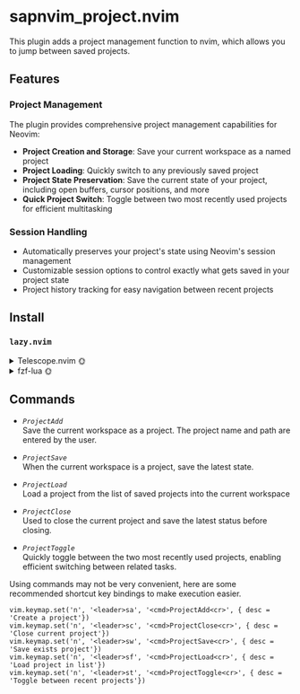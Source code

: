 # sapnvim_project.nvim
This plugin adds a project management function to nvim, which allows you to jump between saved projects.

## Features

### Project Management
The plugin provides comprehensive project management capabilities for Neovim:

- **Project Creation and Storage**: Save your current workspace as a named project
- **Project Loading**: Quickly switch to any previously saved project
- **Project State Preservation**: Save the current state of your project, including open buffers, cursor positions, and more
- **Quick Project Switch**: Toggle between two most recently used projects for efficient multitasking

### Session Handling
- Automatically preserves your project's state using Neovim's session management
- Customizable session options to control exactly what gets saved in your project state
- Project history tracking for easy navigation between recent projects

## Install
### `lazy.nvim`
<details>
    <summary>Telescope.nvim 🌞</summary>

```lua
return {
  'sapnvim/sapnvim_project.nvim',
  dependencies = {
    { 'nvim-telescope/telescope.nvim' },
    { 'nvim-lua/plenary.nvim' },
    { 'nvim-telescope/telescope-fzf-native.nvim',   build = 'make', },
  },
  opts = {
    --- The address where the project is stored
    --- Useing Lazy.nvim, default: '~/.local/share/nvim/lazy/sapnvim_project.nvim/sessions'
    --- no Using Lazy.nvim, details: 'vim.fn.stdpath("config") .. "/sessions"'
    sessions_storage_dir = '~/.local/share/nvim/lazy/sapnvim_project.nvim/sessions',

    --- This is a data file
    --- Records the projects that have been saved in the project storage directory
    sessions_data_filename = 'sessions_data.lua',

    --- This is a setting related to session saving in Vim/Neovim
    --- View details :h sessionoptions
    sessionoptions = { "buffers", "curdir", "tabpages", "winsize", "help", "globals", "skiprtp", "folds" },

    picker = 'telescope'

    --- telescope config
    picker_opts = {
    }
  }
}
```
</details>


<details>
    <summary>fzf-lua 🌞</summary>

```lua
return {
  'sapnvim/sapnvim_project.nvim',
  dependencies = {
    { 'fzf-lua' },
    { 'nvim-tree/nvim-web-devicons' },
    { 'echasnovski/mini.icons' },
  },
  opts = function(_, _)
    local fzf_lua = require('sapnvim_project.picker.fzf_lua')
    return {
      --- The address where the project is stored
      --- Useing Lazy.nvim, default: '~/.local/share/nvim/lazy/sapnvim_project.nvim/sessions'
      --- no Using Lazy.nvim, details: 'vim.fn.stdpath("config") .. "/sessions"'
      sessions_storage_dir = '~/.local/share/nvim/lazy/sapnvim_project.nvim/sessions',

      --- This is a data file
      --- Records the projects that have been saved in the project storage directory
      sessions_data_filename = 'sessions_data.lua',

      --- This is a setting related to session saving in Vim/Neovim
      --- View details :h sessionoptions
      sessionoptions = { "buffers", "curdir", "tabpages", "winsize", "help", "globals", "skiprtp", "folds" },

      -- Useing fzf-lua
      picker = 'fzf-lua',

      --- fzf-lua config
      picker_opts = {
        winopts = { height = 0.33, width = 0.7 },
        prompt = "Select a project> ",
        fzf_opts = {
          ["--ansi"] = "",                                      -- Enable ANSI color codes
          ["--delimiter"] = fzf_lua.delimiter,                  -- Set delimiter for data parsing
          ["--with-nth"] = "2..",                               -- Hide the ID column
          ["--header"] = "name                            path" -- Display header
        },
        -- Set the default action to our module-level function
        actions = {
          ['default'] = fzf_lua.select_and_load_session
        }
      }
    }
  end
}
```
</details>

## Commands
- *`ProjectAdd`*  
Save the current workspace as a project. The project name and path are entered by the user.

- *`ProjectSave`*  
When the current workspace is a project, save the latest state.  

- *`ProjectLoad`*  
Load a project from the list of saved projects into the current workspace  

- *`ProjectClose`*  
Used to close the current project and save the latest status before closing.

- *`ProjectToggle`*  
Quickly toggle between the two most recently used projects, enabling efficient switching between related tasks.


Using commands may not be very convenient, 
here are some recommended shortcut key bindings to make execution easier.
```
vim.keymap.set('n', '<leader>sa', '<cmd>ProjectAdd<cr>', { desc = 'Create a project'})
vim.keymap.set('n', '<leader>sc', '<cmd>ProjectClose<cr>', { desc = 'Close current project'})
vim.keymap.set('n', '<leader>sw', '<cmd>ProjectSave<cr>', { desc = 'Save exists project'})
vim.keymap.set('n', '<leader>sf', '<cmd>ProjectLoad<cr>', { desc = 'Load project in list'})
vim.keymap.set('n', '<leader>st', '<cmd>ProjectToggle<cr>', { desc = 'Toggle between recent projects'})
```

